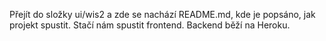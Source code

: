 Přejít do složky ui/wis2 a zde se nachází README.md, kde je popsáno, jak projekt spustit. Stačí nám spustit frontend. Backend
běží na Heroku.
